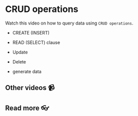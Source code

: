# CRUD operations


Watch this video on how to query data using `CRUD operations`. 
<!-- [![setup duckdb and dbeaver and testing](https://github.com/kokchun/assets/blob/main/oop_advanced/dbeaver_setup.png?raw=true)](https://youtu.be/b9VMLSXKHwk) -->


- CREATE (INSERT)
- READ (SELECT) clause
- Update
- Delete

- generate data

## Other videos 📹

## Read more 👓
